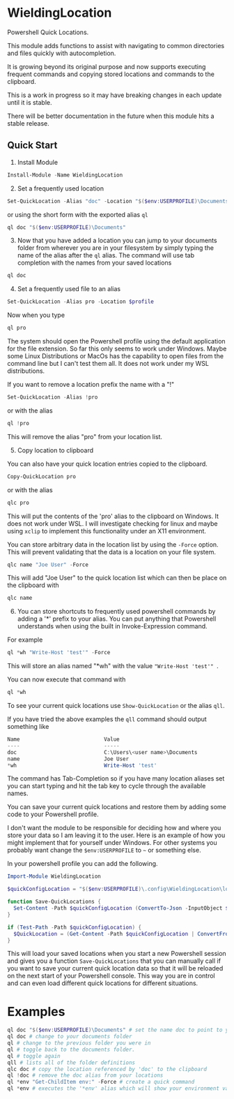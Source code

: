 # WieldingLocation

Powershell Quick Locations.

This module adds functions to assist with navigating to common directories and files quickly with autocompletion.

It is growing beyond its original purpose and now supports executing frequent commands and copying stored locations and commands to the clipboard.

This is a work in progress so it may have breaking changes in each update until it is stable.

There will be better documentation in the future when this module hits a stable release.

Quick Start
-----------

1. Install Module
```powershell
Install-Module -Name WieldingLocation
```

2. Set a frequently used location

```powershell
Set-QuickLocation -Alias "doc" -Location "$($env:USERPROFILE)\Documents"
```

or using the short form with the exported alias `ql`

```powershell
ql doc "$($env:USERPROFILE)\Documents"
```

3. Now that you have added a location you can jump to your documents folder from wherever you are in your filesystem by simply typing the name of the alias after the `ql` alias.  The command will use tab completion with the names from your saved locations 

```powershell
ql doc
```

4. Set a frequently used file to an alias 

```powershell
Set-QuickLocation -Alias pro -Location $profile
```

Now when you type
```powershell
ql pro
```

The system should open the Powershell profile using the default application for the file extension.  So far this only seems to work under Windows.  Maybe some Linux Distributions or MacOs has the capability to open files from the command line but I can't test them all.  It does not work under my WSL distributions.


If you want to remove a location prefix the name with a "!"
```powershell
Set-QuickLocation -Alias !pro
```

or with the alias
```powershell
ql !pro
```
This will remove the alias "pro" from your location list.

5. Copy location to clipboard
  
You can also have your quick location entries copied to the clipboard.

```powershell
Copy-QuickLocation pro
```

or with the alias 
```powershell
qlc pro
```

This will put the contents of the 'pro' alias to the clipboard on Windows.  It does not work under WSL.  I will investigate checking for linux and maybe using `xclip` to implement this functionality under an X11 environment.

You can store arbitrary data in the location list by using the `-Force` option.  This will prevent validating that the data is a location on your file system.

```powershell
qlc name "Joe User" -Force
```

This will add "Joe User" to the quick location list which can then be place on the clipboard with
```powershell
qlc name
```

6. You can store shortcuts to frequently used powershell commands by adding a '*' prefix to your alias.  You can put anything that Powershell understands when using the built in Invoke-Expression command.

For example

```powershell
ql *wh "Write-Host 'test'" -Force
```

This will store an alias named "*wh" with the value `"Write-Host 'test'" `.

You can now execute that command with 
```powershell
ql *wh
```

To see your current quick locations use `Show-QuickLocation` or the alias `qll`.

If you have tried the above examples the `qll` command should output something like

```powershell
Name                           Value
----                           -----
doc                            C:\Users\<user name>\Documents
name                           Joe User
*wh                            Write-Host 'test'
```

The command has Tab-Completion so if you have many location aliases set you can start typing and hit the tab key to cycle through the available names.

You can save your current quick locations and restore them by adding some code to your Powershell profile.

I don't want the module to be responsible for deciding how and where you store your data so I am leaving it to the user.  Here is an example of how you might implement that for yourself under Windows.  For other systems you probably want change the `$env:USERPROFILE` to `~` or something else.

In your powershell profile you can add the following.

```powershell
Import-Module WieldingLocation

$quickConfigLocation = "$($env:USERPROFILE)\.config\WieldingLocation\locations.json"

function Save-QuickLocations {
  Set-Content -Path $quickConfigLocation (ConvertTo-Json -InputObject $QuickLocation)
}

if (Test-Path -Path $quickConfigLocation) {
  $QuickLocation = (Get-Content -Path $quickConfigLocation | ConvertFrom-Json -AsHashtable)
}

```

This will load your saved locations when you start a new Powershell session and gives you a function `Save-QuickLocations` that you can manually call if you want to save your current quick location data so that it will be reloaded on the next start of your Powershell console.  This way you are in control and can even load different quick locations for different situations. 


Examples
========

```powershell
ql doc "$($env:USERPROFILE)\Documents" # set the name doc to point to your documents folder (Windows)
ql doc # change to your documents folder
ql # change to the previous folder you were in
ql # toggle back to the documents folder.
ql # toggle again
qll # lists all of the folder definitions
qlc doc # copy the location referenced by 'doc' to the clipboard
ql !doc # remove the doc alias from your locations
ql *env "Get-ChildItem env:" -Force # create a quick command
ql *env # executes the '*env' alias which will show your environment variables

